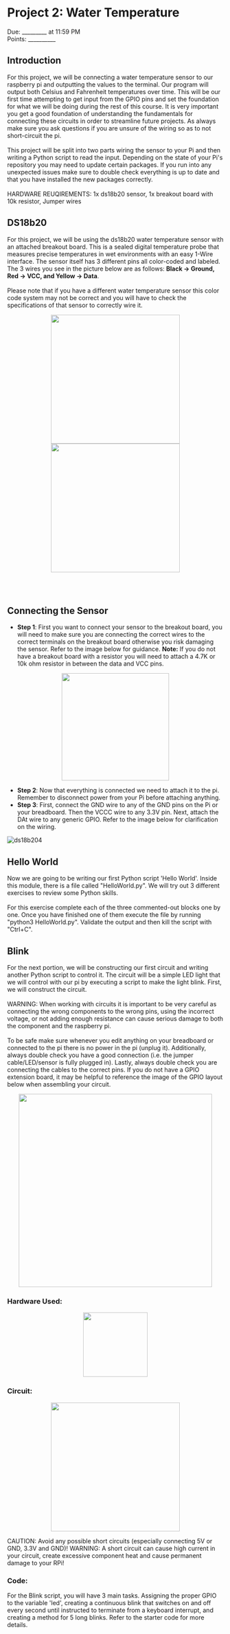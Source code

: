 

# Project 2: Water Temperature
Due: _________ at 11:59 PM <br>
Points: __________


## Introduction
For this project, we will be connecting a water temperature sensor to our raspberry pi and outputting the values to the terminal. Our program will output both Celsius and Fahrenheit temperatures over time. This will be our first time attempting to get input from the GPIO pins and set the foundation for what we will be doing during the rest of this course. It is very important you get a good foundation of understanding the fundamentals for connecting these circuits in order to streamline future projects. As always make sure you ask questions if you are unsure of the wiring so as to not short-circuit the pi.
<br><br>
This project will be split into two parts wiring the sensor to your Pi and then writing a Python script to read the input. Depending on the state of your Pi's repository you may need to update certain packages. If you run into any unexpected issues make sure to double check everything is up to date and that you have installed the new packages correctly.
<br><br>
HARDWARE REUQIREMENTS: 1x ds18b20 sensor, 1x breakout board with 10k resistor, Jumper wires

## DS18b20
For this project, we will be using the ds18b20 water temperature sensor with an attached breakout board. This is a sealed digital temperature probe that measures precise temperatures in wet environments with an easy 1-Wire interface. The sensor itself has 3 different pins all color-coded and labeled. The 3 wires you see in the picture below are as follows: **Black -> Ground, Red -> VCC, and Yellow -> Data**.<br><br> Please note that if you have a different water temperature sensor this color code system may not be correct and you will have to check the specifications of that sensor to correctly wire it.

<p align="center">
  <img src="https://github.com/brhn-4/INTAG-RasPi-Modules/assets/71796616/1f0ed34e-6513-4e7a-bff8-abdc8ac93905" width="300" />
  <img src="https://github.com/brhn-4/INTAG-RasPi-Modules/assets/71796616/7d3926a5-c2f8-4e77-bfb8-7db7ed96f67a" width="300" /> 
</p>
<br><br>

## Connecting the Sensor

- **Step 1**: First you want to connect your sensor to the breakout board, you will need to make sure you are connecting the correct wires to the correct terminals on the breakout board otherwise you risk damaging the sensor. Refer to the image below for guidance.  **Note:** If you do not have a breakout board with a resistor you will need to attach a 4.7K or 10k ohm resistor in between the data and VCC pins.
<p align="center">
  <img src="https://github.com/brhn-4/INTAG-RasPi-Modules/assets/71796616/403e6a49-deb1-4db5-b90f-cffeff06fa62" width="250" />
</p>

- **Step 2**: Now that everything is connected we need to attach it to the pi. Remember to disconnect power from your Pi before attaching anything.
- **Step 3**: First, connect the GND wire to any of the GND pins on the Pi or your breadboard. Then the VCCC wire to any 3.3V pin. Next, attach the DAt wire to any generic  GPIO. Refer to the image below for clarification on the wiring. 


![ds18b204](https://github.com/brhn-4/INTAG-RasPi-Modules/assets/71796616/192736c0-a34d-4d5b-b15a-a622cc9d2b66)




## Hello World
Now we are going to be writing our first Python script 'Hello World'. Inside this module, there is a file called "HelloWorld.py". We will try out 3 different exercises to review some Python skills. <br><br>
For this exercise complete each of the three commented-out blocks one by one. Once you have finished one of them execute the file by running "python3 HelloWorld.py". Validate the output and then kill the script with "Ctrl+C". 


## Blink 
For the next portion, we will be constructing our first circuit and writing another Python script to control it. The circuit will be a simple LED light that we will control with our pi by executing a script to make the light blink. First, we will construct the circuit.
<br><br>
WARNING: When working with circuits it is important to be very careful as connecting the wrong components to the wrong pins, using the incorrect voltage, or not adding enough resistance can cause serious damage to both the component and the raspberry pi. <br><br>To be safe make sure whenever you edit anything on your breadboard or connected to the pi there is no power in the pi (unplug it). Additionally, always double check you have a good connection (i.e. the jumper cable/LED/sensor is fully plugged in). Lastly, always double check you are connecting the cables to the correct pins. If you do not have a GPIO extension board, it may be helpful to reference the image of the GPIO layout below when assembling your circuit.

<p align="center">
<img  width=auto height='450' src='https://github.com/brhn-4/INTAG-RasPi-Modules/assets/71796616/8635543b-0f53-431c-a52e-25c177d05dc4'>
</p>

### Hardware Used:

<p align="center">
<img  width=auto height='150' src='https://github.com/brhn-4/INTAG-RasPi-Modules/assets/71796616/b1541db1-75eb-4fbf-9f51-f680d108645e'>
</p>

### Circuit:

<p align="center">
<img  width=auto height='300' src='https://github.com/brhn-4/INTAG-RasPi-Modules/assets/71796616/70b3c702-657a-4742-aa4f-9378531059e1'>
</p>

CAUTION: Avoid any possible short circuits (especially connecting 5V or GND, 3.3V and GND)!
WARNING: A short circuit can cause high current in your circuit, create excessive component heat and cause
permanent damage to your RPi!


### Code:
For the Blink script, you will have 3 main tasks. Assigning the proper GPIO to the variable 'led', creating a continuous blink that switches on and off every second until instructed to terminate from a keyboard interrupt, and creating a method for 5 long blinks. Refer to the starter code for more details.

  















